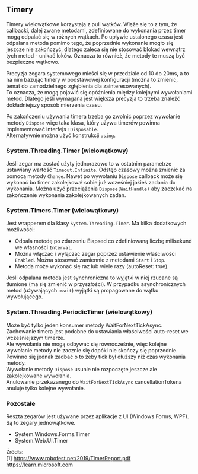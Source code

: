 ## Timery

Timery wielowątkowe korzystają z puli wątków. Wiąże się to z tym, że callbacki, dalej zwane metodami, zdefiniowane do wykonania przez timer 
mogą odpalać się w różnych wątkach.
Po upływie ustalonego czasu jest odpalana metoda pomimo tego, że poprzednie wykonanie mogło się jeszcze nie zakończyć, dlatego zaleca się
nie stosować blokad wewnątrz tych metod - unikać loków.
Oznacza to również, że metody te muszą być bezpieczne wątkowo.

Precyzja zegara systemowego mieści się w przedziale od 10 do 20ms, a to na nim bazując timery 
w podstawowej konfiguracji (można to zmienić, temat do zamodzielnego zgłębienia dla zainteresowanych).  
To oznacza, że mogą pojawić się opóźnienia między kolejnymi wywołaniami metod. 
Dlatego jeśli wymagana jest większa precyzja to trzeba znaleźć dokładniejszy sposób mierzenia czasu.

Po zakończeniu używania timera trzeba go zwolnić poprzez wywołanie metody `Dispose` więc taka klasa, który używa timerów
powinna implementować interfejs `IDisposable`.  
Alternatywnie można użyć konstrukcji `using`.

### System.Threading.Timer (wielowątkowy)
Jeśli zegar ma zostać użyty jednorazowo to w ostatnim parametrze ustawiany wartość `Timeout.Infinite`.
Odstęp czasowy można zmienić za pomocą metody `Change`.
Nawet po wywołaniu `Dispose` callback może się wykonać bo timer zakolejkował sobie już wcześniej jakieś zadania do wykonania.
Można użyć przeciążenia `Dispose(WaitHandle)` aby zaczekać na zakończenie wykonania zakolejkowanych zadań.

### System.Timers.Timer (wielowątkowy)
Jest wrapperem dla klasy `System.Threading.Timer`. Ma kilka dodatkowych możliwości:
* Odpala metodę po zdarzeniu Elapsed co zdefiniowaną liczbę milisekund we własności `Interval`.
* Można włączać i wyłączać zegar poprzez ustawienie właściwości `Enabled`. Można stosować zamiennie z metodami `Start` i `Stop`.
* Metoda może wykonać się raz lub wiele razy (autoReset: true).

Jeśli odpalana metoda jest synchroniczna to wyjątki w niej rzucane są tłumione (ma się zmienić w przyszłości).
W przypadku asynchronicznych metod (używających `await`) wyjątki są propagowane do wątku wywołującego.

### System.Threading.PeriodicTimer (wielowątkowy)

Może być tylko jeden konsumer metody WaitForNextTickAsync.  
Zachowanie timera jest podobne do ustawiania właściwości auto-reset we wcześniejszym timerze.  
Ale wywołania nie mogą odbywać się równocześnie, więc kolejne wywołanie metody nie zacznie się dopóki nie skończy się poprzednie.  
Powinno się jednak zadbać o to żeby tick był dłuższy niż czas wykonania metody.  
Wywołanie metody `Dispose` usunie nie rozpoczęte jeszcze ale zakolejkowane wywołania.  
Anulowanie przekazanego do `WaitForNextTickAsync` cancellationTokena anuluje tylko kolejne wywołanie.

### Pozostałe
Reszta zegarów jest używane przez aplikacje z UI (Windows Forms, WPF). Są to zegary jednowątkowe.
* System.Windows.Forms.Timer
* System.Web.UI.Timer

Źródła:  
[1] https://www.robofest.net/2019/TimerReport.pdf  
https://learn.microsoft.com



